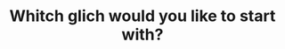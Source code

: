 ---
title: Whitch glich would you like to start with?
description: how to
hero:
  actions:
    - text: Lean how to use BLSS.
      link: /guides/glitches/blss/
      icon: right-arrow
    - text: Lean how to whistle sprint.
      link: /guides/glitches/wistle/
      icon: right-arrow
    - text: Lean how to wind bomb.
      link: /guides/glitches/blss/
      icon: right-arrow
---